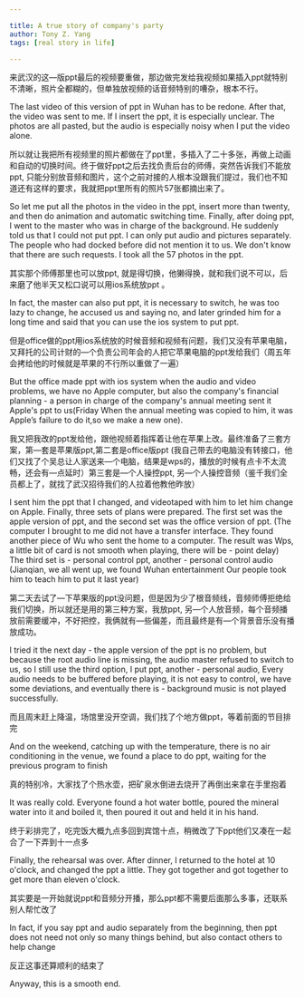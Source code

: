 ```yaml
---

title: A true story of company's party
author: Tony Z. Yang
tags: [real story in life]

---
```


来武汉的这—版ppt最后的视频要重做，那边做完发给我视频如果插入ppt就特别不清晰，照片全都糊的，但单独放视频的话音频特别的嘈杂，根本不行。

The last video of this version of ppt in Wuhan has to be redone. After that, the video was sent to me. If I insert the ppt, it is especially unclear. The photos are all pasted, but the audio is especially noisy when I put the video alone.

所以就让我把所有视频里的照片都做在了ppt里，多插入了二十多张，再做上动画和自动的切换时间。终于做好ppt之后去找负责后台的师傅，突然告诉我们不能放ppt, 
只能分别放音频和图片，这个之前对接的人根本没跟我们提过，我们也不知道还有这样的要求，我就把ppt里所有的照片57张都摘出来了。

So let me put all the photos in the video in the ppt, insert more than twenty, and then do animation and automatic switching time. Finally, after doing ppt, I went to the master who was in charge of the background. He suddenly told us that I could not put ppt.
I can only put audio and pictures separately. The people who had docked before did not mention it to us. We don't know that there are such requests. I took all the 57 photos in the ppt.

其实那个师傅那里也可以放ppt, 就是得切换，他獭得换，就和我们说不可以，后来磨了他半天又松口说可以用ios系统放ppt 。

In fact, the master can also put ppt, it is necessary to switch, he was too lazy to change, he accused us and saying no, and later grinded him for a long time and said that you can use the ios system to put ppt.

但是office做的ppt用ios系统放的时候音频和视频有问题，我们又没有苹果电脑，又拜托的公司计财的—个负责公司年会的人把它苹果电脑的ppt发给我们（周五年会拷给他的时候就是苹果的不行所以重做了一遍）

But the office made ppt with ios system when the audio and video problems, we have no Apple computer, but also the company's financial planning - a person in charge of the company's annual meeting sent it Apple's ppt to us(Friday When the annual meeting was copied to him, it was Apple’s failure to do it,so we make a new one).

我又把我改的ppt发给他，跟他视频着指挥着让他在苹果上改。最终准备了三套方案，第—套是苹果版ppt,第二套是office版ppt (我自己带去的电脑没有转接口，他们又找了个吴总让人家送来—个电脑，结果是wps的，播放的时候有点卡不太流畅，还会有—点延时）第三套是—个人操控ppt, 另—个人操控音频（鉴千我们全员都上了，就找了武汉招待我们的人拉着他教他昨放）

I sent him the ppt that I changed, and videotaped with him to let him change on Apple. Finally, three sets of plans were prepared. The first set was the apple version of ppt, and the second set was the office version of ppt. (The computer I brought to me did not have a transfer interface. They found another piece of Wu who sent the home to a computer. The result was Wps, a little bit of card is not smooth when playing, there will be - point delay) The third set is - personal control ppt, another - personal control audio (Jianqian, we all went up, we found Wuhan entertainment Our people took him to teach him to put it last year)

第二天去试了—下苹果版的ppt没问题，但是因为少了根音频线，音频师傅拒绝给我们切换，所以就还是用的第三种方案，我放ppt, 另—个人放音频，每个音频播放前需要缓冲，不好把控，我俩就有—些偏差，而且最终是有—个背景音乐没有播放成功。

I tried it the next day - the apple version of the ppt is no problem, but because the root audio line is missing, the audio master refused to switch to us, so I still use the third option, I put ppt, another - personal audio, Every audio needs to be buffered before playing, it is not easy to control, we have some deviations, and eventually there is - background music is not played successfully.

而且周末赶上降温，场馆里没开空调，我们找了个地方做ppt，等着前面的节目排完

And on the weekend, catching up with the temperature, there is no air conditioning in the venue, we found a place to do ppt, waiting for the previous program to finish


真的特别冷，大家找了个热水壶，把矿泉水倒进去烧开了再倒出来拿在手里抱着

It was really cold. Everyone found a hot water bottle, poured the mineral water into it and boiled it, then poured it out and held it in his hand.

终于彩排完了，吃完饭大概九点多回到宾馆十点，稍微改了下ppt他们又凑在一起合了一下弄到十一点多

Finally, the rehearsal was over. After dinner, I returned to the hotel at 10 o'clock, and changed the ppt a little. They got together and got together to get more than eleven o'clock.

其实要是一开始就说ppt和音频分开播，那么ppt都不需要后面那么多事，还联系别人帮忙改了

In fact, if you say ppt and audio separately from the beginning, then ppt does not need not only so many things behind, but also contact others to help change

反正这事还算顺利的结束了

Anyway, this is a smooth end.
